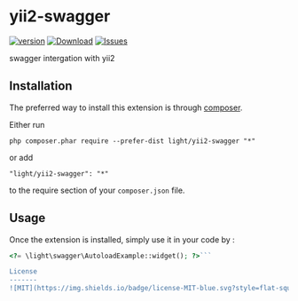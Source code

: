 yii2-swagger
============
[![version](https://img.shields.io/packagist/v/light/yii2-swagger.svg?style=flat-square)](https://packagist.org/packages/light/yii2-swagger)
[![Download](https://img.shields.io/packagist/dd/light/yii2-swagger.svg?style=flat-square)](https://packagist.org/packages/light/yii2-swagger)
[![Issues](https://img.shields.io/github/issues/lichunqiang/yii2-swagger.svg?style=flat-square)](https://github.com/lichunqiang/yii2-swagger/issues)

swagger intergation with yii2

Installation
------------

The preferred way to install this extension is through [composer](http://getcomposer.org/download/).

Either run

```
php composer.phar require --prefer-dist light/yii2-swagger "*"
```

or add

```
"light/yii2-swagger": "*"
```

to the require section of your `composer.json` file.


Usage
-----

Once the extension is installed, simply use it in your code by  :

```php
<?= \light\swagger\AutoloadExample::widget(); ?>```

License
-------
![MIT](https://img.shields.io/badge/license-MIT-blue.svg?style=flat-square)
